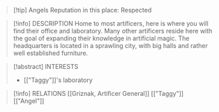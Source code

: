 > [!tip] Angels Reputation in this place: Respected

> [!info] DESCRIPTION
> Home to most artificers, here is where you will find their office and laboratory. Many other artificers reside here with the goal of expanding their knowledge in artificial magic. The headquarters is located in a sprawling city, with big halls and rather well established furniture.

> [!abstract] INTERESTS
> - [["Taggy"]]'s laboratory


> [!info] RELATIONS
> [[Griznak, Artificer General]]
> [["Taggy"]]
> [["Angel"]]
